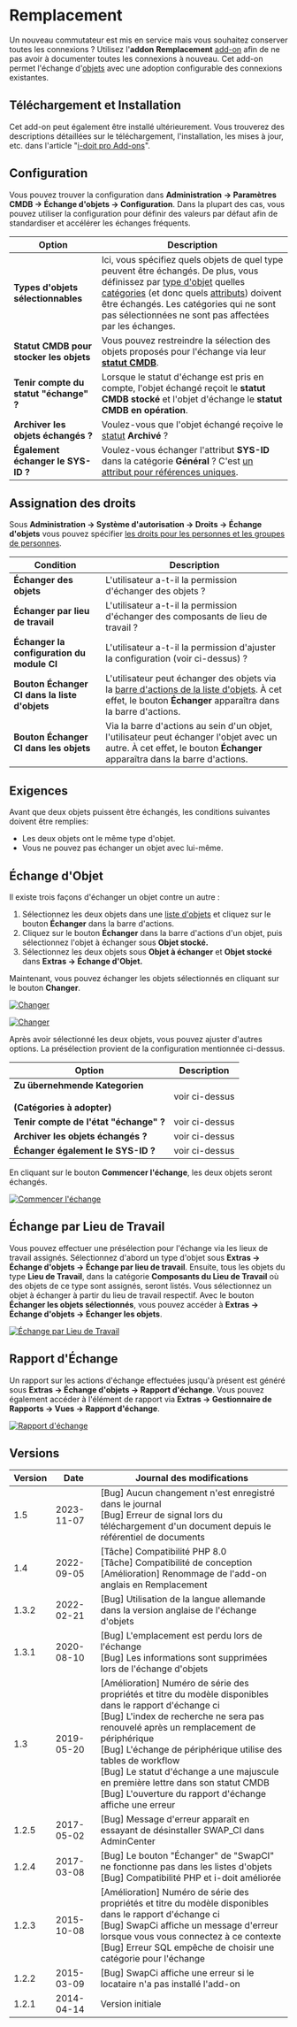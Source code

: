 # Remplacement 

Un nouveau commutateur est mis en service mais vous souhaitez conserver toutes les connexions ? Utilisez l'**addon** **Remplacement** [add-on](./index.md) afin de ne pas avoir à documenter toutes les connexions à nouveau. Cet add-on permet l'échange d'[objets](../basics/structure-of-the-it-documentation.md) avec une adoption configurable des connexions existantes.

Téléchargement et Installation
------------------------------

Cet add-on peut également être installé ultérieurement. Vous trouverez des descriptions détaillées sur le téléchargement, l'installation, les mises à jour, etc. dans l'article "[i-doit pro Add-ons](./index.md)".

Configuration
------------

Vous pouvez trouver la configuration dans **Administration** **→ Paramètres CMDB → Échange d'objets → Configuration**. Dans la plupart des cas, vous pouvez utiliser la configuration pour définir des valeurs par défaut afin de standardiser et accélérer les échanges fréquents.

| Option | Description |
| --- | --- |
| **Types d'objets sélectionnables** | Ici, vous spécifiez quels objets de quel type peuvent être échangés. De plus, vous définissez par [type d'objet](../basics/structure-of-the-it-documentation.md) quelles [catégories](../basics/structure-of-the-it-documentation.md) (et donc quels [attributs](../basics/structure-of-the-it-documentation.md)) doivent être échangés. Les catégories qui ne sont pas sélectionnées ne sont pas affectées par les échanges. |
| **Statut CMDB pour stocker les objets** | Vous pouvez restreindre la sélection des objets proposés pour l'échange via leur [**statut CMDB**](../basics/life-and-documentation-cycle.md). |
| **Tenir compte du statut "échange" ?** | Lorsque le statut d'échange est pris en compte, l'objet échangé reçoit le **statut CMDB** **stocké** et l'objet d'échange le **statut CMDB en opération**. |
| **Archiver les objets échangés ?** | Voulez-vous que l'objet échangé reçoive le [statut](./../basics/life-and-documentation-cycle.md) **Archivé** ? |
| **Également échanger le SYS-ID ?** | Voulez-vous échanger l'attribut **SYS-ID** dans la catégorie **Général** ? C'est [un attribut pour références uniques](../basics/unique-references.md). |

Assignation des droits
-----------------

Sous **Administration → Système d'autorisation → Droits → Échange d'objets** vous pouvez spécifier [les droits pour les personnes et les groupes de personnes](../efficient-documentation/rights-management/index.md).

| Condition | Description |
| --- | --- |
| **Échanger des objets  <br>** | L'utilisateur a-t-il la permission d'échanger des objets ? |
| **Échanger par lieu de travail  <br>** | L'utilisateur a-t-il la permission d'échanger des composants de lieu de travail ? |
| **Échanger la configuration du module CI  <br>** | L'utilisateur a-t-il la permission d'ajuster la configuration (voir ci-dessus) ? |
| **Bouton Échanger CI dans la liste d'objets** | L'utilisateur peut échanger des objets via la [barre d'actions de la liste d'objets](../basics/object-list/index.md). À cet effet, le bouton **Échanger** apparaîtra dans la barre d'actions. |
| ****Bouton Échanger CI dans les objets**** | Via la barre d'actions au sein d'un objet, l'utilisateur peut échanger l'objet avec un autre. À cet effet, le bouton **Échanger** apparaîtra dans la barre d'actions. |

Exigences
------------

Avant que deux objets puissent être échangés, les conditions suivantes doivent être remplies:

*   Les deux objets ont le même type d'objet.
*   Vous ne pouvez pas échanger un objet avec lui-même.

Échange d'Objet
---------------

Il existe trois façons d'échanger un objet contre un autre :

1.  Sélectionnez les deux objets dans une [liste d'objets](../basics/object-list/index.md) et cliquez sur le bouton **Échanger** dans la barre d'actions.
2.  Cliquez sur le bouton **Échanger** dans la barre d'actions d'un objet, puis sélectionnez l'objet à échanger sous **Objet stocké.**
3.  Sélectionnez les deux objets sous **Objet à échanger** et **Objet stocké** dans **Extras → Échange d'Objet.**

Maintenant, vous pouvez échanger les objets sélectionnés en cliquant sur le bouton **Changer**.

[![Changer](../assets/images/en/i-doit-pro-add-ons/replacement/1-rp.png)](../assets/images/en/i-doit-pro-add-ons/replacement/1-rp.png)

[![Changer](../assets/images/en/i-doit-pro-add-ons/replacement/2-rp.png)](../assets/images/en/i-doit-pro-add-ons/replacement/2-rp.png)

Après avoir sélectionné les deux objets, vous pouvez ajuster d'autres options. La présélection provient de la configuration mentionnée ci-dessus.

| Option | Description |
| --- | --- |
| **Zu übernehmende Kategorien**<br><br>****(Catégories à adopter)**** | voir ci-dessus |
| **Tenir compte de l'état "échange" ?** | voir ci-dessus |
| **Archiver les objets échangés ?** | voir ci-dessus |
| **Échanger également le SYS-ID ?** | voir ci-dessus |

En cliquant sur le bouton **Commencer l'échange**, les deux objets seront échangés.

[![Commencer l'échange](../assets/images/en/i-doit-pro-add-ons/replacement/3-rp.png)](../assets/images/en/i-doit-pro-add-ons/replacement/3-rp.png)

Échange par Lieu de Travail
---------------------------

Vous pouvez effectuer une présélection pour l'échange via les lieux de travail assignés. Sélectionnez d'abord un type d'objet sous **Extras → Échange d'objets → Échange par lieu de travail**. Ensuite, tous les objets du type **Lieu de Travail**, dans la catégorie **Composants du Lieu de Travail** où des objets de ce type sont assignés, seront listés. Vous sélectionnez un objet à échanger à partir du lieu de travail respectif. Avec le bouton **Échanger les objets sélectionnés**, vous pouvez accéder à **Extras → Échange d'objets → Échanger les objets**.

[![Échange par Lieu de Travail](../assets/images/en/i-doit-pro-add-ons/replacement/4-rp.png)](../assets/images/en/i-doit-pro-add-ons/replacement/4-rp.png)

Rapport d'Échange
-----------------

Un rapport sur les actions d'échange effectuées jusqu'à présent est généré sous **Extras → Échange d'objets → Rapport d'échange**. Vous pouvez également accéder à l'élément de rapport via **Extras → Gestionnaire de Rapports → Vues → Rapport d'échange**.

[![Rapport d'échange](../assets/images/en/i-doit-pro-add-ons/replacement/5-rp.png)](../assets/images/en/i-doit-pro-add-ons/replacement/5-rp.png)

  

Versions
--------

| Version | Date | Journal des modifications |
| --- | --- | --- |
| 1.5 | 2023-11-07 | [Bug] Aucun changement n'est enregistré dans le journal<br>[Bug] Erreur de signal lors du téléchargement d'un document depuis le référentiel de documents |
| 1.4 | 2022-09-05 | [Tâche] Compatibilité PHP 8.0  <br>[Tâche] Compatibilité de conception  <br>[Amélioration] Renommage de l'add-on anglais en Remplacement |
| 1.3.2 | 2022-02-21 | [Bug] Utilisation de la langue allemande dans la version anglaise de l'échange d'objets |
| 1.3.1 | 2020-08-10 | [Bug] L'emplacement est perdu lors de l'échange  <br>[Bug] Les informations sont supprimées lors de l'échange d'objets |
| 1.3 | 2019-05-20 | [Amélioration] Numéro de série des propriétés et titre du modèle disponibles dans le rapport d'échange ci<br>[Bug] L'index de recherche ne sera pas renouvelé après un remplacement de périphérique<br>[Bug] L'échange de périphérique utilise des tables de workflow<br>[Bug] Le statut d'échange a une majuscule en première lettre dans son statut CMDB<br>[Bug] L'ouverture du rapport d'échange affiche une erreur<br> |
| 1.2.5 | 2017-05-02 | [Bug] Message d'erreur apparaît en essayant de désinstaller SWAP_CI dans AdminCenter<br> |
| 1.2.4 | 2017-03-08 | [Bug] Le bouton "Échanger" de "SwapCI" ne fonctionne pas dans les listes d'objets<br>[Bug] Compatibilité PHP et i-doit améliorée<br> |
| 1.2.3 | 2015-10-08 | [Amélioration] Numéro de série des propriétés et titre du modèle disponibles dans le rapport d'échange ci<br>[Bug] SwapCi affiche un message d'erreur lorsque vous vous connectez à ce contexte<br>[Bug] Erreur SQL empêche de choisir une catégorie pour l'échange<br> |
| 1.2.2 | 2015-03-09 | [Bug] SwapCi affiche une erreur si le locataire n'a pas installé l'add-on<br> |
| 1.2.1 | 2014-04-14 | Version initiale |
